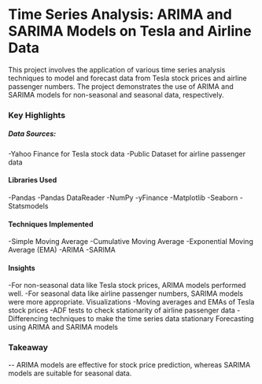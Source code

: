 # Time Series Analysis: ARIMA and SARIMA Models on Tesla and Airline Data
This project involves the application of various time series analysis techniques to model and forecast data from Tesla stock prices and airline passenger numbers. The project demonstrates the use of ARIMA and SARIMA models for non-seasonal and seasonal data, respectively.

### Key Highlights
##### Data Sources: 
-Yahoo Finance for Tesla stock data
-Public Dataset for airline passenger data
#### Libraries Used
-Pandas
-Pandas DataReader
-NumPy
-yFinance
-Matplotlib
-Seaborn
-Statsmodels

#### Techniques Implemented
-Simple Moving Average
-Cumulative Moving Average
-Exponential Moving Average (EMA)
-ARIMA
-SARIMA

#### Insights
-For non-seasonal data like Tesla stock prices, ARIMA models performed well.
-For seasonal data like airline passenger numbers, SARIMA models were more appropriate.
Visualizations
-Moving averages and EMAs of Tesla stock prices
-ADF tests to check stationarity of airline passenger data
-Differencing techniques to make the time series data stationary Forecasting using ARIMA and SARIMA models



### Takeaway
-- ARIMA models are effective for stock price prediction, whereas SARIMA models are suitable for seasonal data.
